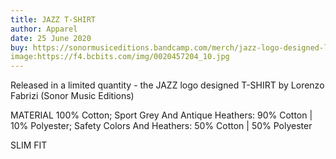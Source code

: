 ```yaml
---
title: JAZZ T-SHIRT
author: Apparel
date: 25 June 2020
buy: https://sonormusiceditions.bandcamp.com/merch/jazz-logo-designed-limited-ed-t-shirt
image:https://f4.bcbits.com/img/0020457204_10.jpg
---
```

Released in a limited quantity - the JAZZ logo designed T-SHIRT by Lorenzo Fabrizi (Sonor Music Editions)

MATERIAL
100% Cotton; Sport Grey And Antique Heathers: 90% Cotton | 10% Polyester; Safety Colors And Heathers: 50% Cotton | 50% Polyester

SLIM FIT
